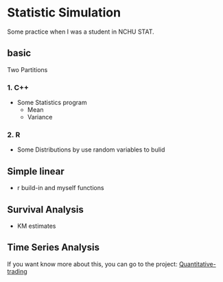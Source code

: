 # Statistic Simulation
Some practice when I was a student in NCHU STAT.

## basic
Two Partitions
### 1. C++
* Some Statistics program
  * Mean
  * Variance

### 2. R
* Some Distributions by use random variables to bulid

## Simple linear
* r build-in and myself functions

## Survival Analysis
* KM estimates

## Time Series Analysis
If you want know more about this, you can go to the project: 
    [Quantitative-trading](https://github.com/q8977452/Quantitative-trading)
